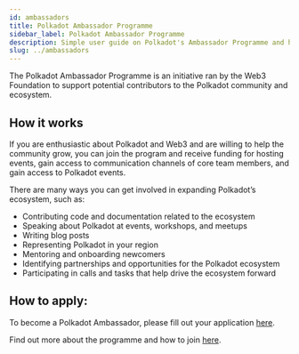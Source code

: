```yaml
---
id: ambassadors
title: Polkadot Ambassador Programme
sidebar_label: Polkadot Ambassador Programme
description: Simple user guide on Polkadot's Ambassador Programme and how to participate.
slug: ../ambassadors
---
```


The Polkadot Ambassador Programme is an initiative ran by the Web3 Foundation to support potential
contributors to the Polkadot community and ecosystem.

## How it works

If you are enthusiastic about Polkadot and Web3 and are willing to help the community grow, you can
join the program and receive funding for hosting events, gain access to communication channels of
core team members, and gain access to Polkadot events.

There are many ways you can get involved in expanding Polkadot’s ecosystem, such as:

- Contributing code and documentation related to the ecosystem
- Speaking about Polkadot at events, workshops, and meetups
- Writing blog posts
- Representing Polkadot in your region
- Mentoring and onboarding newcomers
- Identifying partnerships and opportunities for the Polkadot ecosystem
- Participating in calls and tasks that help drive the ecosystem forward

## How to apply:

To become a Polkadot Ambassador, please fill out your application
[here](https://info.polkadot.network/ambassador-application).

Find out more about the programme and how to join
[here](https://polkadot.network/polkadot-ambassador-program/?utm_source=twitter&utm_medium=social&utm_campaign=Ambassador%20program).
